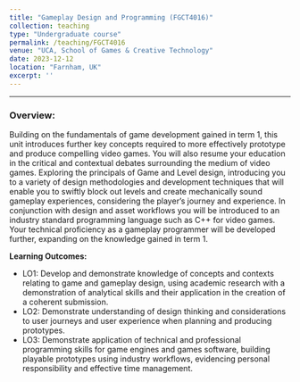 ```yaml
---
title: "Gameplay Design and Programming (FGCT4016)"
collection: teaching
type: "Undergraduate course"
permalink: /teaching/FGCT4016
venue: "UCA, School of Games & Creative Technology"
date: 2023-12-12
location: "Farnham, UK"
excerpt: ''
---
```



---
### Overview:
Building on the fundamentals of game development gained in term 1, this 
unit introduces further key concepts required to more effectively prototype 
and produce compelling video games. You will also resume your 
education in the critical and contextual debates surrounding the medium 
of video games.
Exploring the principals of Game and Level design, introducing you to a 
variety of design methodologies and development techniques that will 
enable you to swiftly block out levels and create mechanically sound 
gameplay experiences, considering the player’s journey and experience.
In conjunction with design and asset workflows you will be introduced to 
an industry standard programming language such as C++ for video 
games. Your technical proficiency as a gameplay programmer will be 
developed further, expanding on the knowledge gained in term 1.

**Learning Outcomes:**
<ul>
 <li>LO1: Develop and demonstrate knowledge of concepts and contexts 
relating to game and gameplay design, using academic research with a 
demonstration of analytical skills and their application in the creation of a 
coherent submission.</li>
 <li>LO2: Demonstrate understanding of design thinking and considerations 
to user journeys and user experience when planning and producing 
prototypes.</li>
 <li>LO3: Demonstrate application of technical and professional programming 
skills for game engines and games software, building playable prototypes 
using industry workflows, evidencing personal responsibility and effective 
time management. </li>
</ul>

